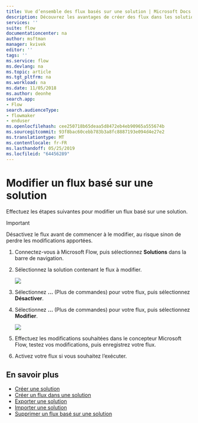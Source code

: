 ```yaml
---
title: Vue d’ensemble des flux basés sur une solution | Microsoft Docs
description: Découvrez les avantages de créer des flux dans les solutions.
services: ''
suite: flow
documentationcenter: na
author: msftman
manager: kvivek
editor: ''
tags: ''
ms.service: flow
ms.devlang: na
ms.topic: article
ms.tgt_pltfrm: na
ms.workload: na
ms.date: 11/05/2018
ms.author: deonhe
search.app:
- Flow
search.audienceType:
- flowmaker
- enduser
ms.openlocfilehash: cee250718b65deaa5d8472eb4eb90965a555674b
ms.sourcegitcommit: 93f8bac60cebb783b3a8fc8887193e094d4e27e2
ms.translationtype: MT
ms.contentlocale: fr-FR
ms.lasthandoff: 05/25/2019
ms.locfileid: "64456289"
---
```

# <a name="edit-a-solution-aware-flow"></a>Modifier un flux basé sur une solution

Effectuez les étapes suivantes pour modifier un flux basé sur une solution.

> [!IMPORTANT]
> Désactivez le flux avant de commencer à le modifier, au risque sinon de perdre les modifications apportées.

1. Connectez-vous à Microsoft Flow, puis sélectionnez **Solutions** dans la barre de navigation.
1. Sélectionnez la solution contenant le flux à modifier.

   ![](./media/edit-solution-aware-flow/new-flow-inside-solution.png)

1. Sélectionnez **...** (Plus de commandes) pour votre flux, puis sélectionnez **Désactiver**.
1. Sélectionnez **...** (Plus de commandes) pour votre flux, puis sélectionnez **Modifier**.

   ![](./media/edit-solution-aware-flow/edit-flow.png)
   
1. Effectuez les modifications souhaitées dans le concepteur Microsoft Flow, testez vos modifications, puis enregistrez votre flux.
1. Activez votre flux si vous souhaitez l’exécuter.

## <a name="learn-more"></a>En savoir plus

* [Créer une solution](./overview-solution-flows.md)
* [Créer un flux dans une solution](./create-flow-solution.md)
* [Exporter une solution](./export-flow-solution.md)
* [Importer une solution](./import-flow-solution.md)
* [Supprimer un flux basé sur une solution](./remove-solution-aware-flow.md)
